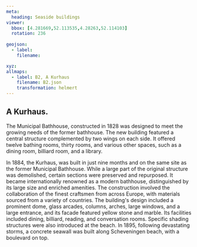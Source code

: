 ```yaml
---
meta:
  heading: Seaside buildings
viewer:
  bbox: [4.281669,52.113535,4.28263,52.114103]
  rotation: 236
  
geojson:
  - label:
    filename: 

xyz:
allmaps:
  - label: B2, A Kurhaus
    filename: B2.json
    transformation: helmert
---
```


## A Kurhaus.

The Municipal Bathhouse, constructed in 1828 was designed to meet the growing needs of the former bathhouse. The new building featured a central structure complemented by two wings on each side. It offered twelve bathing rooms, thirty rooms, and various other spaces, such as a dining room, billiard room, and a library. 

In 1884, the Kurhaus, was built in just nine months and on the same site as the former Municipal Bathhouse. While a large part of the original structure was demolished, certain sections were preserved and repurposed. It became internationally renowned as a modern bathhouse, distinguished by its large size and enriched amenities. The construction involved the collaboration of the finest craftsmen from across Europe, with materials sourced from a variety of countries. The building's design included a prominent dome, glass arcades, columns, arches, large windows, and a large entrance, and its facade featured yellow stone and marble. Its facilities included dining, billiard, reading, and conversation rooms. Specific shading structures were also introduced at the beach. In 1895, following devastating storms, a concrete seawall was built along Scheveningen beach, with a boulevard on top.
